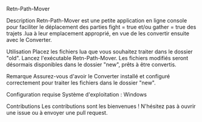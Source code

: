 Retn-Path-Mover

Description
Retn-Path-Mover est une petite application en ligne console pour faciliter le déplacement des parties fight = true et/ou gather = true des trajets .lua à leur emplacement approprié, en vue de les convertir ensuite avec le Converter.

Utilisation
Placez les fichiers lua que vous souhaitez traiter dans le dossier "old".
Lancez l'exécutable Retn-Path-Mover.
Les fichiers modifiés seront désormais disponibles dans le dossier "new", prêts à être convertis.

Remarque
Assurez-vous d'avoir le Converter installé et configuré correctement pour traiter les fichiers dans le dossier "new".

Configuration requise
Système d'exploitation : Windows


Contributions
Les contributions sont les bienvenues ! N'hésitez pas à ouvrir une issue ou à envoyer une pull request.
